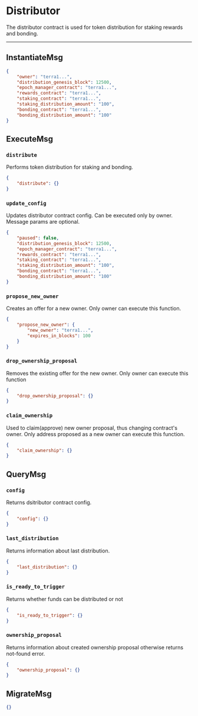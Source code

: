 # Distributor

The distributor contract is used for token distribution for staking rewards
and bonding.

---

## InstantiateMsg

```json
{
    "owner": "terra1...",
    "distribution_genesis_block": 12500,
    "epoch_manager_contract": "terra1...",
    "rewards_contract": "terra1...",
    "staking_contract": "terra1...",
    "staking_distribution_amount": "100",
    "bonding_contract": "terra1...",
    "bonding_distribution_amount": "100"
}
```

## ExecuteMsg

### `distribute`

Performs token distribution for staking and bonding.

```json
{
    "distribute": {}
}
```

### `update_config`

Updates distributor contract config. Can be executed only by owner.
Message params are optional.

```json
{
    "paused": false,
    "distribution_genesis_block": 12500,
    "epoch_manager_contract": "terra1...",
    "rewards_contract": "terra1...",
    "staking_contract": "terra1...",
    "staking_distribution_amount": "100",
    "bonding_contract": "terra1...",
    "bonding_distribution_amount": "100"
}
```

### `propose_new_owner`

Creates an offer for a new owner. Only owner can execute this function.

```json
{
    "propose_new_owner": {
        "new_owner": "terra1...",
        "expires_in_blocks": 100
    }
}
```

### `drop_ownership_proposal`

Removes the existing offer for the new owner. Only owner can execute this function

```json
{
    "drop_ownership_proposal": {}
}
```

### `claim_ownership`

Used to claim(approve) new owner proposal, thus changing contract's owner.
Only address proposed as a new owner can execute this function.

```json
{
    "claim_ownership": {}
}
```

## QueryMsg

### `config`

Returns dsitributor contract config.

```json
{
    "config": {}
}
```

### `last_distribution`

Returns information about last distribution.

```json
{
    "last_distribution": {}
}
```

### `is_ready_to_trigger`

Returns whether funds can be distributed or not

```json
{
    "is_ready_to_trigger": {}
}
```

### `ownership_proposal`

Returns information about created ownership proposal otherwise returns not-found error.

```json
{
    "ownership_proposal": {}
}
```

## MigrateMsg

```json
{}
```
